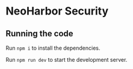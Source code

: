 
  # NeoHarbor Security
  
  ## Running the code

  Run `npm i` to install the dependencies.

  Run `npm run dev` to start the development server.
  